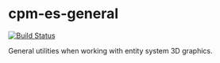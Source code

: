 cpm-es-general
==============

[![Build
Status](https://travis-ci.org/iauns/cpm-es-general.png)](https://travis-ci.org/iauns/cpm-es-general)

General utilities when working with entity system 3D graphics.
